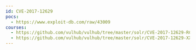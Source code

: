 ```yaml
---
id: CVE-2017-12629
pocs:
  - https://www.exploit-db.com/raw/43009
courses:
  - https://github.com/vulhub/vulhub/tree/master/solr/CVE-2017-12629-RCE
  - https://github.com/vulhub/vulhub/tree/master/solr/CVE-2017-12629-XXE
---
```

